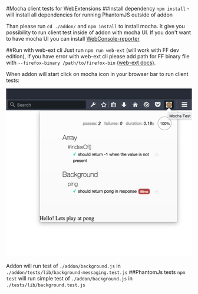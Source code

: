 #Mocha client tests for WebExtensions
##Install dependency
`npm install` - will install all dependencies for running PhantomJS outside of addon

Than please run `cd ./addon/` and `npm install` to install mocha. It give you possibility to run client test inside of addon with mocha UI. If you don't want to have mocha UI you can install [WebConsole-reporter](https://github.com/eeroan/WebConsole-reporter)

##Run with web-ext cli
Just run `npm run web-ext` (will work with FF dev edition), if you have error with web-ext cli please add path for FF binary file with `--firefox-binary /path/to/firefox-bin`
[(web-ext docs)](https://developer.mozilla.org/en-US/Add-ons/WebExtensions/web-ext_command_reference).

When addon will start click on mocha icon in your browser bar to run client tests: 

![addon screenshot](screenshots/addon-button.png "Mocha test addon")

Addon will run test of  `./addon/background.js` in `./addon/tests/lib/background-messaging.test.js`
##PhantomJs tests
`npm test` will run simple test of `./addon/background.js` in `./tests/lib/background.test.js`